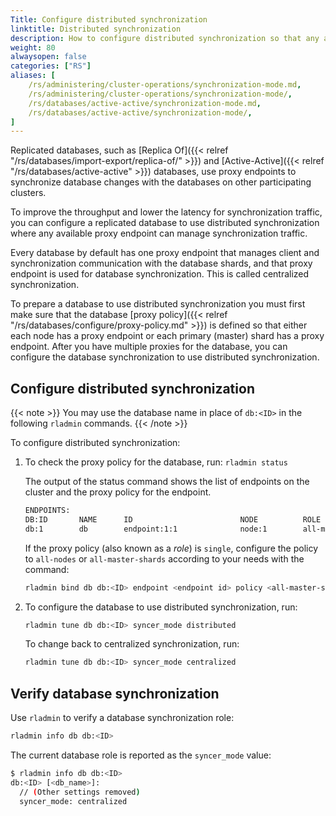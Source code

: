 ```yaml
---
Title: Configure distributed synchronization
linktitle: Distributed synchronization
description: How to configure distributed synchronization so that any available proxy endpoint can manage synchronization traffic. 
weight: 80
alwaysopen: false
categories: ["RS"]
aliases: [
    /rs/administering/cluster-operations/synchronization-mode.md,
    /rs/administering/cluster-operations/synchronization-mode/,
    /rs/databases/active-active/synchronization-mode.md,
    /rs/databases/active-active/synchronization-mode/,
]
---
```

Replicated databases, such as [Replica Of]({{< relref "/rs/databases/import-export/replica-of/" >}}) and [Active-Active]({{< relref "/rs/databases/active-active" >}}) databases,
use proxy endpoints to synchronize database changes with the databases on other participating clusters.

To improve the throughput and lower the latency for synchronization traffic,
you can configure a replicated database to use distributed synchronization where any available proxy endpoint can manage synchronization traffic.

Every database by default has one proxy endpoint that manages client and synchronization communication with the database shards,
and that proxy endpoint is used for database synchronization.
This is called centralized synchronization.

To prepare a database to use distributed synchronization you must first make sure that the database [proxy policy]({{< relref "/rs/databases/configure/proxy-policy.md" >}})
is defined so that either each node has a proxy endpoint or each primary (master) shard has a proxy endpoint.
After you have multiple proxies for the database,
you can configure the database synchronization to use distributed synchronization.

## Configure distributed synchronization

{{< note >}}
You may use the database name in place of `db:<ID>` in the following `rladmin` commands.
{{< /note >}}

To configure distributed synchronization:

1. To check the proxy policy for the database, run: `rladmin status`

    The output of the status command shows the list of endpoints on the cluster and the proxy policy for the endpoint.

    ```sh
    ENDPOINTS:
    DB:ID       NAME      ID                        NODE          ROLE                                SSL
    db:1        db        endpoint:1:1              node:1        all-master-shards                   No
    ```

    If the proxy policy (also known as a _role_) is `single`, configure the policy to `all-nodes` or `all-master-shards` according to your needs with the command:

    ```sh
    rladmin bind db db:<ID> endpoint <endpoint id> policy <all-master-shards|all-nodes>
    ```

1. To configure the database to use distributed synchronization, run:

    ```sh
    rladmin tune db db:<ID> syncer_mode distributed
    ```

    To change back to centralized synchronization, run:

    ```sh
    rladmin tune db db:<ID> syncer_mode centralized
    ```

## Verify database synchronization

Use `rladmin` to verify a database synchronization role:

```sh
rladmin info db db:<ID>
```

The current database role is reported as the `syncer_mode` value:

```sh
$ rladmin info db db:<ID>     
db:<ID> [<db_name>]:
  // (Other settings removed) 
  syncer_mode: centralized
```

